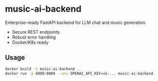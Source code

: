 # music-ai-backend

Enterprise-ready FastAPI backend for LLM chat and music generation.

- Secure REST endpoints
- Robust error handling
- Docker/K8s ready

## Usage

```bash
docker build -t music-ai-backend .
docker run -p 8000:8000 --env OPENAI_API_KEY=sk-... music-ai-backend
```
